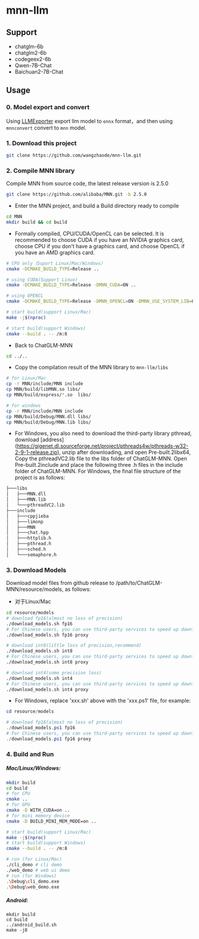 # mnn-llm
## Support
- chatglm-6b
- chatglm2-6b
- codegeex2-6b
- Qwen-7B-Chat
- Baichuan2-7B-Chat

## Usage
### 0. Model export and convert
Using [LLMExporter](https://github.com/wangzhaode/LLMExporter) export llm model to `onnx` format，and then using `mnnconvert` convert to `mnn` model.


### 1. Download this project
```bash
git clone https://github.com/wangzhaode/mnn-llm.git
```

### 2. Compile MNN library
Compile MNN from source code, the latest release version is 2.5.0

```bash
git clone https://github.com/alibaba/MNN.git -b 2.5.0
```

- Enter the MNN project, and build a Build directory ready to compile
```bash
cd MNN
mkdir build && cd build
```

- Formally compiled, CPU/CUDA/OpenCL can be selected. It is recommended to choose CUDA if you have an NVIDIA graphics card, choose CPU if you don’t have a graphics card, and choose OpenCL if you have an AMD graphics card.
```bash
# CPU only（Suport Linux/Mac/Windows）
cmake -DCMAKE_BUILD_TYPE=Release ..

# using CUDA(Support Linux)
cmake -DCMAKE_BUILD_TYPE=Release -DMNN_CUDA=ON ..

# using OPENCL
cmake -DCMAKE_BUILD_TYPE=Release -DMNN_OPENCL=ON -DMNN_USE_SYSTEM_LIB=ON -DMNN_SEP_BUILD=OFF ..

# start build(support Linux/Mac)
make -j$(nproc)

# start build(support Windows)
cmake --build . -- /m:8

```

- Back to ChatGLM-MNN
```bash
cd ../..
```

- Copy the compilation result of the MNN library to `mnn-llm/libs`
```bash
# for Linux/Mac
cp -r MNN/include/MNN include
cp MNN/build/libMNN.so libs/
cp MNN/build/express/*.so  libs/

# for windows
cp -r MNN/include/MNN include
cp MNN/build/Debug/MNN.dll libs/
cp MNN/build/Debug/MNN.lib libs/
```
- For Windows, you also need to download the third-party library pthread, download [address] (https://gigenet.dl.sourceforge.net/project/pthreads4w/pthreads-w32-2-9-1-release.zip), unzip after downloading, and open Pre-built.2libx64, Copy the pthreadVC2.lib file to the libs folder of ChatGLM-MNN. Open Pre-built.2include and place the following three .h files in the include folder of ChatGLM-MNN. For Windows, the final file structure of the project is as follows:
```bash
├───libs
│   ├───MNN.dll
│   ├───MNN.lib
│   └───pthreadVC2.lib
├───include
│   ├───cppjieba
│   ├───limonp
│   ├───MNN
│   ├───chat.hpp
│   ├───httplib.h
│   ├───pthread.h
│   ├───sched.h
│   └───semaphore.h
```

### 3. Download Models
Download model files from github release to /path/to/ChatGLM-MNN/resource/models, as follows:   
- 对于Linux/Mac
```bash
cd resource/models
# download fp16(almost no loss of precision)
./download_models.sh fp16 
# For Chinese users, you can use third-party services to speed up downloading the fp16 model
./download_models.sh fp16 proxy

# download int8(little loss of precision,recommend)
./download_models.sh int8
# For Chinese users, you can use third-party services to speed up downloading the int8 model
./download_models.sh int8 proxy

# download int4(some precision loss)
./download_models.sh int4
# For Chinese users, you can use third-party services to speed up downloading the int4 model
./download_models.sh int4 proxy
```

- For Windows, replace 'xxx.sh' above with the 'xxx.ps1' file, for example:
```powershell
cd resource/models

# download fp16(almost no loss of precision)
./download_models.ps1 fp16 
# For Chinese users, you can use third-party services to speed up downloading the fp16 model
./download_models.ps1 fp16 proxy
```

### 4. Build and Run

##### Mac/Linux/Windows:
```bash
mkdir build
cd build
# for CPU
cmake ..
# for GPU
cmake -D WITH_CUDA=on ..
# for mini memory device
cmake -D BUILD_MINI_MEM_MODE=on ..

# start build(support Linux/Mac)
make -j$(nproc)
# start build(support Windows)
cmake --build . -- /m:8

# run (for Linux/Mac)
./cli_demo # cli demo
./web_demo # web ui demo
# run (for Windows)
.\Debug\cli_demo.exe
.\Debug\web_demo.exe
```

##### Android:
```
mkdir build
cd build
../android_build.sh
make -j8
```